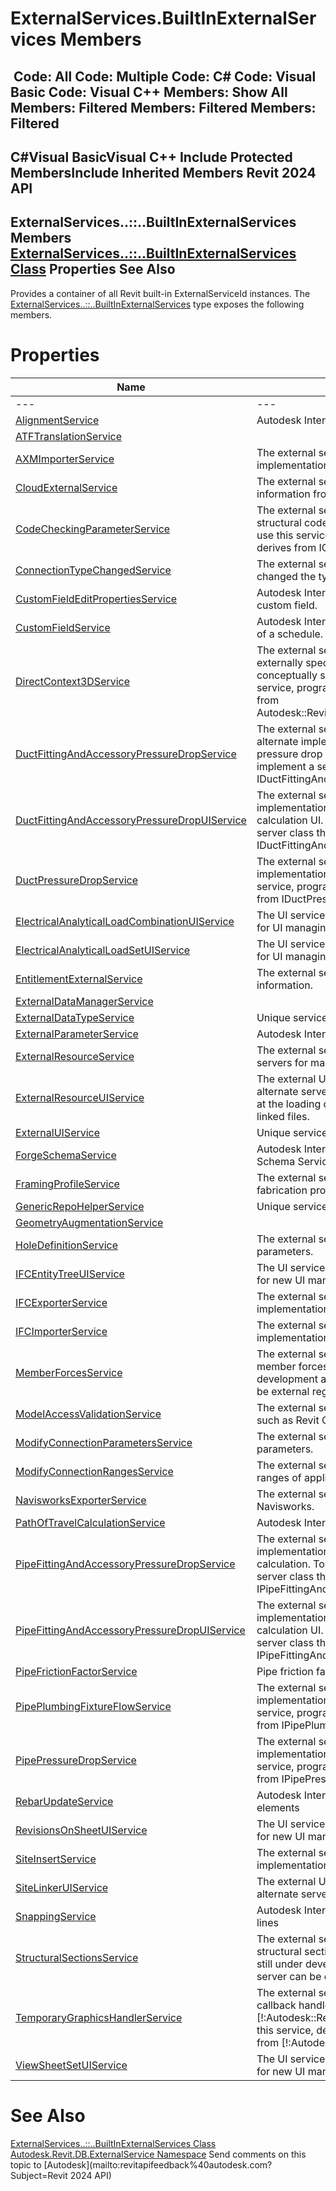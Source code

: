 # ExternalServices.BuiltInExternalServices Members

﻿
 Code: All Code: Multiple Code: C# Code: Visual Basic Code: Visual C++  Members: Show All Members: Filtered Members: Filtered Members: Filtered   
---  
C#Visual BasicVisual C++
Include Protected MembersInclude Inherited Members
Revit 2024 API  
---  
ExternalServices..::..BuiltInExternalServices Members  
[ExternalServices..::..BuiltInExternalServices Class](f189eb3f-7a3a-2891-657a-e18cbf014987.md "ExternalServices.BuiltInExternalServices Class") Properties See Also  
---  
Provides a container of all Revit built-in ExternalServiceId instances.
The [ExternalServices..::..BuiltInExternalServices](f189eb3f-7a3a-2891-657a-e18cbf014987.md "ExternalServices.BuiltInExternalServices Class") type exposes the following members.
# Properties
| Name | Description |
| --- | --- |
| --- | --- | --- |
| [AlignmentService](981a7fce-11a4-9898-c9f9-2e860c4e7f64.md "AlignmentService Property") | Autodesk Internal: The service for Infrastructure Alignments |
| [ATFTranslationService](a3ead8b2-3659-64e5-446c-66aecb5401f6.md "ATFTranslationService Property") |
| [AXMImporterService](aedb078a-9923-7147-7b26-29edd9275208.md "AXMImporterService Property") | The external service which permits registration of an alternate implementation for AXM import. |
| [CloudExternalService](5219470f-eb9f-0a96-1301-94e34152b8a6.md "CloudExternalService Property") | The external service which supports get cloud model information from cloud servers such as C4R. |
| [CodeCheckingParameterService](d40c4e5b-7760-e222-4adb-b559599134f5.md "CodeCheckingParameterService Property") | The external service supporting view and modification of the structural code checking parameter in analytical elements. To use this service, programmers implement a server class that derives from ICodeCheckingParameterServer. |
| [ConnectionTypeChangedService](a62d6e7b-9d2a-8eb1-fa57-0e00a7157437.md "ConnectionTypeChangedService Property") | The external service used to notify when structural connection changed the type. |
| [CustomFieldEditPropertiesService](295bf9cd-0424-035e-4d44-94f90ee628cd.md "CustomFieldEditPropertiesService Property") | Autodesk Internal: The service for editing properties of a custom field. |
| [CustomFieldService](867ee939-539d-080b-e8b6-288eb41860a0.md "CustomFieldService Property") | Autodesk Internal: The service for updating the custom fields of a schedule. |
| [DirectContext3DService](eb119187-a1f9-0f3f-0e75-8338d8a48cce.md "DirectContext3DService Property") | The external service that provides the facility to draw externally specified geometry in a Revit view in a way that is conceptually similar to a low-level graphics API. To use this service, programmers implement a server class that derives from Autodesk::Revit::DB::DirectContext3D::IDirectContext3DServer. |
| [DuctFittingAndAccessoryPressureDropService](f9f90d3c-acbc-bb73-ce9e-3730c097f245.md "DuctFittingAndAccessoryPressureDropService Property") | The external service Id which permits registration of an alternate implementation for duct fitting and accessory pressure drop calculation. To use this service, programmers implement a server class that derives from IDuctFittingAndAccessoryPressureDropServer. |
| [DuctFittingAndAccessoryPressureDropUIService](e72d8ea8-98ee-9976-f514-fbe38f1d7182.md "DuctFittingAndAccessoryPressureDropUIService Property") | The external service which permits registration of an alternate implementation for a duct fitting and accessory pressure drop calculation UI. To use this service, programmers implement a server class that derives from IDuctFittingAndAccessoryPressureDropUIServer. |
| [DuctPressureDropService](81dd634f-cd45-bb04-4854-daff8ed7777a.md "DuctPressureDropService Property") | The external service which permits registration of an alternate implementation for duct pressure drop calculation. To use this service, programmers implement a server class that derives from IDuctPressureDropServer. |
| [ElectricalAnalyticalLoadCombinationUIService](d501520d-2de8-9ced-092c-b24fc16d9e77.md "ElectricalAnalyticalLoadCombinationUIService Property") | The UI service which permits registration of an external server for UI managing Electrical Analytical Load Combination. |
| [ElectricalAnalyticalLoadSetUIService](378fa29c-ace2-e1d6-e558-729a9f1b8bd8.md "ElectricalAnalyticalLoadSetUIService Property") | The UI service which permits registration of an external server for UI managing Electrical Analytical Load Set. |
| [EntitlementExternalService](8a28bc7a-11cd-7ca5-c207-6b0c1dd00c93.md "EntitlementExternalService Property") | The external service which supports get entitlement information. |
| [ExternalDataManagerService](f2217980-7ebc-b90d-b623-0ec6768243cc.md "ExternalDataManagerService Property") |
| [ExternalDataTypeService](67265a68-c9fe-f313-b491-fceadbaca51a.md "ExternalDataTypeService Property") | Unique service id. |
| [ExternalParameterService](97afe6a1-147c-bc00-5ec8-a86f76230658.md "ExternalParameterService Property") | Autodesk Internal: The service for shared parameter selection. |
| [ExternalResourceService](b697e2e7-0fe9-07a0-9722-ea7d7f56699a.md "ExternalResourceService Property") | The external service which permits registration of an alternate servers for managing external resources such as linked files. |
| [ExternalResourceUIService](b5f92f62-4f0f-ecb9-9914-4155f6df9019.md "ExternalResourceUIService Property") | The external UI service Id which permits registration of an alternate servers for managing error messages which happen at the loading of the references to external resources such as linked files. |
| [ExternalUIService](7aec9b28-3d5a-abcd-f487-afffa5504239.md "ExternalUIService Property") | Unique service id. |
| [ForgeSchemaService](e4f4f85b-6132-f6fb-fa36-026a7d93af6c.md "ForgeSchemaService Property") | Autodesk Internal: The service for interacting with the Forge Schema Service. |
| [FramingProfileService](bc3003b2-11c2-9dfe-46f5-3c29eead76db.md "FramingProfileService Property") | The external service responsible for the generation of the fabrication profile. |
| [GenericRepoHelperService](fb9286fd-8d3b-04a9-8bcc-1867a917bcf5.md "GenericRepoHelperService Property") | Unique service id. |
| [GeometryAugmentationService](79405586-d71a-d842-bc24-2ca45435abe8.md "GeometryAugmentationService Property") |
| [HoleDefinitionService](e58d2019-340e-a195-16dd-70338bf2a9fa.md "HoleDefinitionService Property") | The external service to view and modify hole definition parameters. |
| [IFCEntityTreeUIService](7a8a2be5-1f3b-52f7-56a3-ffe14857f68e.md "IFCEntityTreeUIService Property") | The UI service which permits registration of an external server for new UI managing IFCEntity Selection |
| [IFCExporterService](5afe33cc-fc32-879e-4f51-a0388b2bc8e6.md "IFCExporterService Property") | The external service which permits registration of an alternate implementation for IFC export. |
| [IFCImporterService](1e52565d-49d8-7081-4379-eba9508315a1.md "IFCImporterService Property") | The external service which permits registration of an alternate implementation for IFC import. |
| [MemberForcesService](53b97045-eed7-550b-9ed4-5797d1a0f9ca.md "MemberForcesService Property") | The external service supporting view and modification of the member forces in analytical elements. The service is still under development and cannot be used. It means that no server can be external registered from it yet. |
| [ModelAccessValidationService](9892a90c-e362-beb8-264e-94dc9e9ab88e.md "ModelAccessValidationService Property") | The external service which validates the access to Revit model such as Revit Cloud model. |
| [ModifyConnectionParametersService](023078b4-3bd8-62a1-28f8-2f0014b3f044.md "ModifyConnectionParametersService Property") | The external service to view and modify structural connection parameters. |
| [ModifyConnectionRangesService](bcd433a3-c772-b992-a341-ce454bfabe0a.md "ModifyConnectionRangesService Property") | The external service to view and modify structural connection ranges of applicability. |
| [NavisworksExporterService](c0c5897c-315d-effd-e0ab-4627bf678134.md "NavisworksExporterService Property") | The external service which supports export of the model to Navisworks. |
| [PathOfTravelCalculationService](43e46774-f3c0-5be9-1b4e-4814a5699504.md "PathOfTravelCalculationService Property") | Autodesk Internal: The service for path of travel calculations |
| [PipeFittingAndAccessoryPressureDropService](d415b108-1b39-bdc5-d11b-a9ac0b289221.md "PipeFittingAndAccessoryPressureDropService Property") | The external service which permits registration of an alternate implementation for pipe fitting and accessory pressure drop calculation. To use this service, programmers implement a server class that derives from IPipeFittingAndAccessoryPressureDropServer. |
| [PipeFittingAndAccessoryPressureDropUIService](05be9167-98d5-42f9-9118-d2361292f410.md "PipeFittingAndAccessoryPressureDropUIService Property") | The external service which permits registration of an alternate implementation for a pipe fitting and accessory pressure drop calculation UI. To use this service, programmers implement a server class that derives from IPipeFittingAndAccessoryPressureDropUIServer. |
| [PipeFrictionFactorService](c121c2bf-1a7c-c3b2-4f44-b51ec6b7cae6.md "PipeFrictionFactorService Property") | Pipe friction factor service id |
| [PipePlumbingFixtureFlowService](b6d5fbde-e368-ff55-b370-fff3db1f7cde.md "PipePlumbingFixtureFlowService Property") | The external service which permits registration of an alternate implementation for pipe fixture flow calculation. To use this service, programmers implement a server class that derives from IPipePlumbingFixtureFlowServer. |
| [PipePressureDropService](fc160a77-9b51-6df5-a4e3-bf3f16ec3a8c.md "PipePressureDropService Property") | The external service which permits registration of an alternate implementation for pipe pressure drop calculation. To use this service, programmers implement a server class that derives from IPipePressureDropServer. |
| [RebarUpdateService](a89644f0-3624-d4e5-fbb6-4f5525d7efee.md "RebarUpdateService Property") | Autodesk Internal: The service for updating rebar freeform elements |
| [RevisionsOnSheetUIService](090e24ea-73cb-312f-3444-afb65ca8d4aa.md "RevisionsOnSheetUIService Property") | The UI service which permits registration of an external server for new UI managing RevisionsOnSheet selection |
| [SiteInsertService](256ced3f-2af9-482b-6cbf-8ac7774d4321.md "SiteInsertService Property") | The external service which permits registration of an alternate implementation for Site insert. |
| [SiteLinkerUIService](53745637-c352-75f7-cc20-a47a81c9d92b.md "SiteLinkerUIService Property") | The external UI service which permits registration of an alternate servers for new UI of link topography |
| [SnappingService](6f58060b-3570-8e09-46c7-8f1875705f03.md "SnappingService Property") | Autodesk Internal: The service which provides snap points and lines |
| [StructuralSectionsService](cbdcebe7-2ef4-d848-6a01-858c2300988d.md "StructuralSectionsService Property") | The external service supporting view and modification of the structural sections shape in structural elements. The service is still under development and cannot be used. It means that no server can be external registered from it yet. |
| [TemporaryGraphicsHandlerService](6a94cec2-eabe-8669-e851-7ddbb7b2425c.md "TemporaryGraphicsHandlerService Property") | The external service Id which permits registration of an callback handler for temporary graphics objects managed by [!:Autodesk::Revit::DB::TemporaryGraphicsManager]. To use this service, developers implement a server class that derives from [!:Autodesk::Revit::UI::ITemporaryGraphicsHandler]. |
| [ViewSheetSetUIService](d47040f8-082d-cda1-b7aa-993fd9132d53.md "ViewSheetSetUIService Property") | The UI service which permits registration of an external server for new UI managing ViewSheetSet. |

# See Also
[ExternalServices..::..BuiltInExternalServices Class](f189eb3f-7a3a-2891-657a-e18cbf014987.md "ExternalServices.BuiltInExternalServices Class")
[Autodesk.Revit.DB.ExternalService Namespace](a88f2d1d-c02f-a901-9543-44e4b5dd5fc9.md "Autodesk.Revit.DB.ExternalService Namespace")
Send comments on this topic to [Autodesk](mailto:revitapifeedback%40autodesk.com?Subject=Revit 2024 API)